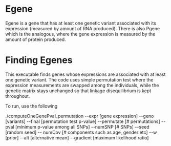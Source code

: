 # Egene 
Egene is a gene that has at least one genetic variant associated with its expression (measured by amount of RNA produced). There is also Pgene which is the analogous, where the gene expression is measured by the amount of protein produced. 

# Finding Egenes
This executable finds genes whose expressions are associated with at least one genetic variant. The code uses simple permutation test where the expression measurements are swapped among the individuals, while the genetic matrix stays unchanged so that linkage disequilibrium is kept throughout. 

To run, use the following 

./computeOneGenePval_permutation --expr [gene expression] --geno [variants] --final [permutation test p-value] --permutate [# permutations] --pval [minimum p-value among all SNPs] --numSNP [# SNPs] --seed [random seed] -- numCov [# components such as age, gender etc] --w [prior] --alt [alternative mean] --gradient [maximum likelihood ratio] 
            
